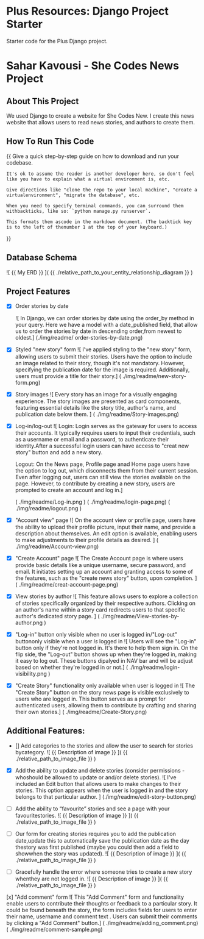 # Plus Resources: Django Project Starter

Starter code for the Plus Django project.

# Sahar Kavousi - She Codes News Project

## About This Project
We used Django to create a website for She Codes New. I create this news website that allows users to read news stories, and authors to create them. 

## How To Run This Code

{{
    Give a quick step-by-step guide on how to download and run your codebase.

    It's ok to assume the reader is another developer here, so don't feel like you have to explain what a virtual environment is, etc.
    
    Give directions like "clone the repo to your local machine", "create a virtualenvironment", "migrate the database", etc.

    When you need to specify terminal commands, you can surround them withbackticks, like so: `python manage.py runserver`. 
    
    This formats them ascode in the markdown document. (The backtick key is to the left of thenumber 1 at the top of your keyboard.)

}}

## Database Schema
![ {{ My ERD }} ]( {{ ./relative_path_to_your_entity_relationship_diagram }} )

## Project Features
- [x] Order stories by date
    
    ![ In Django, we can order stories by date using the order_by method in your query. Here we have a model with a date_published field, that allow us to order the stories by date in descending order,from newest to oldest.]
    (./img/readme/ order-stories-by-date.png) 

 - [x] Styled "new story" form
    ![ I've applied styling to the "new story" form, allowing users to submit their stories. Users have the option to include an image related to their story, though it's not mandatory. However, specifying the publication date for the image is required. Additionally, users must provide a title for their story.]
    ( ./img/readme/new-story-form.png)

- [x] Story images
    ![ Every story has an image for a visually engaging experience. The story images are presented as card components, featuring essential details like the story title, author's name, and publication date below them. ]
    ( ./img/readme/Story-images.png)

- [x] Log-in/log-out
    ![ Login:
    Login serves as the gateway for users to access their accounts. It typically requires users to input their credentials, such as a username or email and a password, to authenticate their identity.After a successful login users can have access to "creat new story" button and add a new story.

    Logout: On the News page, Profile page anad Home page users have the option to log out, which disconnects them from their current session. Even after logging out, users can still view the stories available on the page. However, to contribute by creating a new story, users are prompted to create an account and log in.]
    
    ( ./img/readme/Log-in.png )
    ( ./img/readme/login-page.png)
    ( ./img/readme/logout.png )

- [x] "Account view" page
    ![ On the account view or profile page, users have the ability to upload their profile picture, input their name, and provide a description about themselves. An edit option is available, enabling users to make adjustments to their profile details as desired. ]
    ( ./img/readme/Account-view.png)

- [x] "Create Account" page
    ![ The Create Account page is where users provide basic details like a unique username, secure password, and email. It initiates setting up an account and granting access to some of the features, such as the "create news story" button, upon completion. ]
    ( ./img/readme/creat-account-page.png)

- [x] View stories by author
    ![ This feature allows users to explore a collection of stories specifically organized by their respective authors. Clicking on an author's name within a story card redirects users to that specific author's dedicated story page. ]
    ( ./img/readme/View-stories-by-author.png )

- [x] "Log-in" button only visible when no user is logged in/"Log-out" buttononly visible when a user *is* logged in
    ![ Users will see the "Log-in" button only if they're not logged in. It's there to help them sign in. On the flip side, the "Log-out" button shows up when they're logged in, making it easy to log out. These buttons dipalyed in NAV bar and will be adjust based on whether they're logged in or not.]
    ( ./img/readme/login-visibility.png )

- [x] "Create Story" functionality only available when user is logged in
    ![ The "Create Story" button on the story news page is visible exclusively to users who are logged in. This button serves as a prompt for authenticated users, allowing them to contribute by crafting and sharing their own stories.]
    ( ./img/readme/Create-Story.png)


## Additional Features:

- [] Add categories to the stories and allow the user to search for stories bycategory.
    ![ {{ Description of image }} ]( {{ ./relative_path_to_image_file }} )

- [x] Add the ability to update and delete stories (consider permissions - whoshould be allowed to update or and/or delete stories).
    ![ I've included an Edit button that allows users to make changes to their stories. This option appears when the user is logged in and the story belongs to that particular author. ]
    (./img/readme/edit-story-button.png)

- [ ] Add the ability to “favourite” stories and see a page with your favouritestories.
    ![ {{ Description of image }} ]( {{ ./relative_path_to_image_file }} )

- [ ] Our form for creating stories requires you to add the publication date,update this to automatically save the publication date as the day thestory was first published (maybe you could then add a field to showwhen the story was updated).
    ![ {{ Description of image }} ]( {{ ./relative_path_to_image_file }} )


- [ ] Gracefully handle the error where someone tries to create a new story whenthey are not logged in.
    ![ {{ Description of image }} ]( {{ ./relative_path_to_image_file }} )


[x] "Add comment" form
    ![ This "Add Comment" form and functionality enable users to contribute their thoughts or feedback to a particular story. It could be found beneath the story, the form includes fields for users to enter their name, username and comment text . Users can submit their comments by clicking a "Add Comment" button.]
    ( ./img/readme/adding_comment.png)
    ( ./img/readme/comment-sample.png)